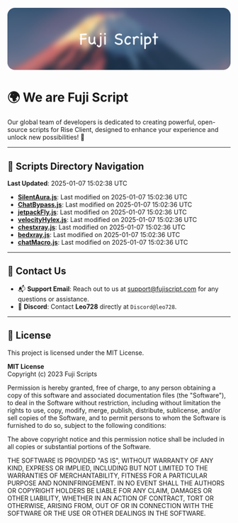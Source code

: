 ![Banner](.github/b.webp)

# 🌍 **We are Fuji Script**

Our global team of developers is dedicated to creating powerful, open-source scripts for Rise Client, designed to enhance your experience and unlock new possibilities! 🌟

---
<!-- SCRIPTS_NAVIGATION_START -->
## 📂 **Scripts Directory Navigation**

**Last Updated**: 2025-01-07 15:02:38 UTC

- **[SilentAura.js](scripts/SilentAura.js)**: Last modified on 2025-01-07 15:02:36 UTC
- **[ChatBypass.js](scripts/ChatBypass.js)**: Last modified on 2025-01-07 15:02:36 UTC
- **[jetpackFly.js](scripts/jetpackFly.js)**: Last modified on 2025-01-07 15:02:36 UTC
- **[velocityHylex.js](scripts/velocityHylex.js)**: Last modified on 2025-01-07 15:02:36 UTC
- **[chestxray.js](scripts/chestxray.js)**: Last modified on 2025-01-07 15:02:36 UTC
- **[bedxray.js](scripts/bedxray.js)**: Last modified on 2025-01-07 15:02:36 UTC
- **[chatMacro.js](scripts/chatMacro.js)**: Last modified on 2025-01-07 15:02:36 UTC

<!-- SCRIPTS_NAVIGATION_END -->

---

## 💬 **Contact Us**  
- 📬 **Support Email**: Reach out to us at [support@fujiscript.com](mailto:support@fujiscript.com) for any questions or assistance.  
- 💬 **Discord**: Contact **Leo728** directly at `Discord@leo728`.

---

## 📜 **License**

This project is licensed under the MIT License.  

**MIT License**  
Copyright (c) 2023 Fuji Scripts  

Permission is hereby granted, free of charge, to any person obtaining a copy of this software and associated documentation files (the "Software"), to deal in the Software without restriction, including without limitation the rights to use, copy, modify, merge, publish, distribute, sublicense, and/or sell copies of the Software, and to permit persons to whom the Software is furnished to do so, subject to the following conditions:  

The above copyright notice and this permission notice shall be included in all copies or substantial portions of the Software.  

THE SOFTWARE IS PROVIDED "AS IS", WITHOUT WARRANTY OF ANY KIND, EXPRESS OR IMPLIED, INCLUDING BUT NOT LIMITED TO THE WARRANTIES OF MERCHANTABILITY, FITNESS FOR A PARTICULAR PURPOSE AND NONINFRINGEMENT. IN NO EVENT SHALL THE AUTHORS OR COPYRIGHT HOLDERS BE LIABLE FOR ANY CLAIM, DAMAGES OR OTHER LIABILITY, WHETHER IN AN ACTION OF CONTRACT, TORT OR OTHERWISE, ARISING FROM, OUT OF OR IN CONNECTION WITH THE SOFTWARE OR THE USE OR OTHER DEALINGS IN THE SOFTWARE.  
